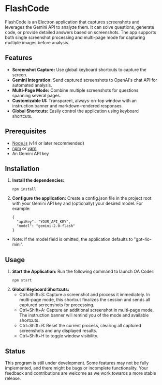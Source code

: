 # FlashCode

FlashCode is an Electron application that captures screenshots and leverages the Gemini API to analyze them. It can solve questions, generate code, or provide detailed answers based on screenshots. The app supports both single screenshot processing and multi-page mode for capturing multiple images before analysis.

## Features

- **Screenshot Capture:** Use global keyboard shortcuts to capture the screen.
- **Gemini Integration:** Send captured screenshots to OpenAI's chat API for automated analysis.
- **Multi-Page Mode:** Combine multiple screenshots for questions spanning several pages.
- **Customizable UI:** Transparent, always-on-top window with an instruction banner and markdown-rendered responses.
- **Global Shortcuts:** Easily control the application using keyboard shortcuts.

## Prerequisites

- [Node.js](https://nodejs.org/) (v14 or later recommended)
- [npm](https://www.npmjs.com/) or [yarn](https://yarnpkg.com/)
- An Gemini API key

## Installation

1. **Install the dependencies:**
   ```
   npm install
   ```
3. **Configure the application:**
   Create a config.json file in the project root with your Gemini API key and (optionally) your desired model. For example:
    ```
    {
      "apiKey": "YOUR_API_KEY",
      "model": "gemini-2.0-flash"
    }
    ```
  - Note: If the model field is omitted, the application defaults to "gpt-4o-mini".


## Usage

1. **Start the Application:**
    Run the following command to launch OA Coder:
    ```
    npm start
    ```
2. **Global Keyboard Shortcuts:**
    - Ctrl+Shift+S: Capture a screenshot and process it immediately. In multi-page mode, this shortcut finalizes the session and sends all captured screenshots for processing.
    - Ctrl+Shift+A: Capture an additional screenshot in multi-page mode. The instruction banner will remind you of the mode and available shortcuts.
    - Ctrl+Shift+R: Reset the current process, clearing all captured screenshots and any displayed results.
    - Ctrl+Shift+H to toggle window visibility.

## Status
This program is still under development. Some features may not be fully implemented, and there might be bugs or incomplete functionality. Your feedback and contributions are welcome as we work towards a more stable release.

